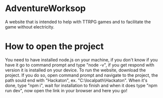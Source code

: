# AdventureWorksop
A website that is intended to help with TTRPG games and to facilitate the game without electricity.

# How to open the project
You need to have installed node.js on your machine, if you don't know if you have it go to command prompt and type "node -v", if you get respond with version it is installed on your device.
To run the website, download the project. If you do so, open command prompt and navigate to the project, the path sould end with "Hackaton", ex. "C:\localpath\Hackaton". When it's done, type "npm i", wait for installation to finish and when it does type "npm run dev", now open the link in your browser and here you go!
